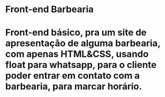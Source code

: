 # Front-end Barbearia
<h1> Front-end básico, pra um site de apresentação de alguma barbearia, com apenas HTML&CSS, usando float para whatsapp, para o cliente poder entrar em contato com a barbearia, para marcar horário.</h1>
